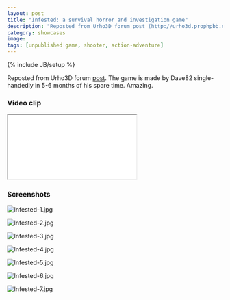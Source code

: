 ```yaml
---
layout: post
title: "Infested: a survival horror and investigation game"
description: "Reposted from Urho3D forum post (http://urho3d.prophpbb.com/topic1430.html)."
category: showcases
image:
tags: [unpublished game, shooter, action-adventure]
---
```

{% include JB/setup %}

Reposted from Urho3D forum [post](http://urho3d.prophpbb.com/topic1430.html). The game is made by Dave82 single-handedly in 5-6 months of his spare time. Amazing.

### Video clip
<p class="embed-responsive embed-responsive-16by9">
  <iframe src="//www.youtube.com/embed/QFuJkp-fqs8"></iframe>
</p>

### Screenshots
![Infested-1.jpg](http://s28.postimg.org/g9um05yn1/sht_03.jpg)

![Infested-2.jpg](http://s1.postimg.org/xdwttqyof/sht_02.jpg)

![Infested-3.jpg](http://s30.postimg.org/8tt50tnbl/sht_04.jpg)

![Infested-4.jpg](http://s28.postimg.org/o2c30npul/sht_06.jpg)

![Infested-5.jpg](http://s13.postimg.org/omsq5lsqf/sht_07.jpg)

![Infested-6.jpg](http://s14.postimg.org/8r0t30gxt/sht_10.jpg)

![Infested-7.jpg](http://s30.postimg.org/g9x00d0ep/sht_09.jpg)
